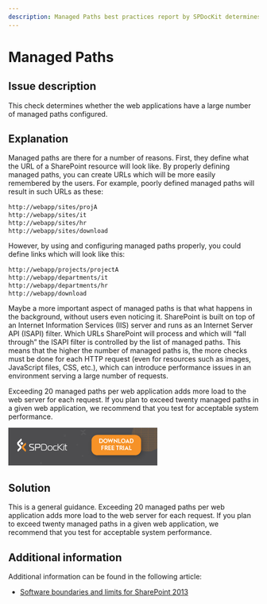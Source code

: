 ```yaml
---
description: Managed Paths best practices report by SPDocKit determines whether the web applications have a large number of managed paths configured.
---
```


# Managed Paths

## Issue description

This check determines whether the web applications have a large number of managed paths configured.

## Explanation

Managed paths are there for a number of reasons. First, they define what the URL of a SharePoint resource will look like. By properly defining managed paths, you can create URLs which will be more easily remembered by the users. For example, poorly defined managed paths will result in such URLs as these:

```http
http://webapp/sites/projA
http://webapp/sites/it
http://webapp/sites/hr
http://webapp/sites/download
```

However, by using and configuring managed paths properly, you could define links which will look like this:

```http
http://webapp/projects/projectA
http://webapp/departments/it
http://webapp/departments/hr
http://webapp/download
```

Maybe a more important aspect of managed paths is that what happens in the background, without users even noticing it. SharePoint is built on top of an Internet Information Services \(IIS\) server and runs as an Internet Server API \(ISAPI\) filter. Which URLs SharePoint will process and which will “fall through” the ISAPI filter is controlled by the list of managed paths. This means that the higher the number of managed paths is, the more checks must be done for each HTTP request \(even for resources such as images, JavaScript files, CSS, etc.\), which can introduce performance issues in an environment serving a large number of requests.

Exceeding 20 managed paths per web application adds more load to the web server for each request. If you plan to exceed twenty managed paths in a given web application, we recommend that you test for acceptable system performance.

[![Download SPDocKit](../../../.gitbook/assets/spdockit_download.png)](http://bit.ly/2US0Zna)

## Solution

This is a general guidance. Exceeding 20 managed paths per web application adds more load to the web server for each request. If you plan to exceed twenty managed paths in a given web application, we recommend that you test for acceptable system performance.

## Additional information

Additional information can be found in the following article:

* [Software boundaries and limits for SharePoint 2013](https://technet.microsoft.com/en-us/library/cc262787.aspx)

